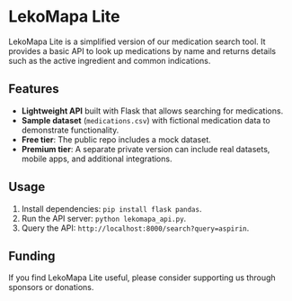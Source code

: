 # LekoMapa Lite

LekoMapa Lite is a simplified version of our medication search tool. It provides a basic API to look up medications by name and returns details such as the active ingredient and common indications.

## Features

* **Lightweight API** built with Flask that allows searching for medications.
* **Sample dataset** (`medications.csv`) with fictional medication data to demonstrate functionality.
* **Free tier**: The public repo includes a mock dataset.
* **Premium tier**: A separate private version can include real datasets, mobile apps, and additional integrations.

## Usage

1. Install dependencies: `pip install flask pandas`.
2. Run the API server: `python lekomapa_api.py`.
3. Query the API: `http://localhost:8000/search?query=aspirin`.

## Funding

If you find LekoMapa Lite useful, please consider supporting us through sponsors or donations.
